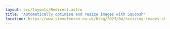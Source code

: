 ```yaml
---
layout: src/layouts/Redirect.astro
title: 'Automatically optimise and resize images with Squoosh'
location: https://www.stevefenton.co.uk/blog/2023/04/resizing-images-sharp
---
```

